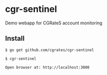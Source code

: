 # cgr-sentinel

Demo webapp for CGRateS account monitoring

## Install

```
$ go get github.com/cgrates/cgr-sentinel

$ cgr-sentinel

Open browser at: http://localhost:3000
```
